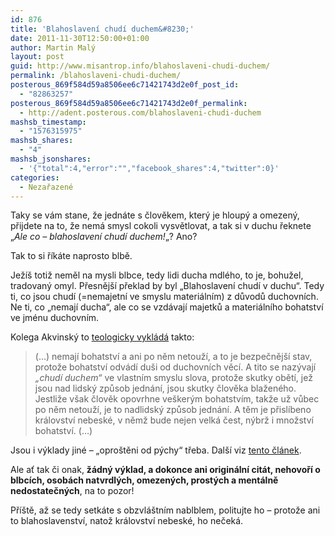```yaml
---
id: 876
title: 'Blahoslavení chudí duchem&#8230;'
date: 2011-11-30T12:50:00+01:00
author: Martin Malý
layout: post
guid: http://www.misantrop.info/blahoslaveni-chudi-duchem/
permalink: /blahoslaveni-chudi-duchem/
posterous_869f584d59a8506ee6c71421743d2e0f_post_id:
  - "82863257"
posterous_869f584d59a8506ee6c71421743d2e0f_permalink:
  - http://adent.posterous.com/blahoslaveni-chudi-duchem
mashsb_timestamp:
  - "1576315975"
mashsb_shares:
  - "4"
mashsb_jsonshares:
  - '{"total":4,"error":"","facebook_shares":4,"twitter":0}'
categories:
  - Nezařazené
---
```

Taky se v&aacute;m stane, že jedn&aacute;te s člověkem, kter&yacute; je hloup&yacute; a omezen&yacute;, přijdete na to, že nem&aacute; smysl cokoli vysvětlovat, a tak si v duchu řeknete &#8222;_Ale co &#8211; blahoslaven&iacute; chud&iacute; duchem!_&#8222;? Ano?

Tak to si ř&iacute;k&aacute;te naprosto blbě.

Jež&iacute;&scaron; totiž neměl na mysli blbce, tedy lidi ducha mdl&eacute;ho, to je, bohužel, tradovan&yacute; omyl. Přesněj&scaron;&iacute; překlad by byl &#8222;Blahoslaven&iacute; chud&iacute; v duchu&#8220;. Tedy ti, co jsou chud&iacute; (=nemajetn&iacute; ve smyslu materi&aacute;ln&iacute;m) z důvodů duchovn&iacute;ch. Ne ti, co &#8222;nemaj&iacute; ducha&#8220;, ale co se vzd&aacute;vaj&iacute; majetků a materi&aacute;ln&iacute;ho bohatstv&iacute; ve jm&eacute;nu duchovn&iacute;m.

Kolega Akvinsk&yacute; to [teologicky vykl&aacute;d&aacute;](http://revue.theofil.cz/revue-clanek.php?clanek=1386) takto:

<blockquote class="posterous_medium_quote">
  <p>
    (&#8230;) nemaj&iacute; bohatstv&iacute; a ani po něm netouž&iacute;, a to je bezpečněj&scaron;&iacute; stav, protože bohatstv&iacute; odv&aacute;d&iacute; du&scaron;i od duchovn&iacute;ch věc&iacute;. A tito se naz&yacute;vaj&iacute; <em>&bdquo;chud&iacute; duchem&#8220;</em> ve vlastn&iacute;m smyslu slova, protože skutky obět&iacute;, jež jsou nad lidsk&yacute; způsob jedn&aacute;n&iacute;, jsou skutky člověka blažen&eacute;ho. Jestliže v&scaron;ak člověk opovrhne ve&scaron;ker&yacute;m bohatstv&iacute;m, takže už vůbec po něm netouž&iacute;, je to nadlidsk&yacute; způsob jedn&aacute;n&iacute;. A těm je přisl&iacute;beno kr&aacute;lovstv&iacute; nebesk&eacute;, v němž bude nejen velk&aacute; čest, n&yacute;brž i množstv&iacute; bohatstv&iacute;. (&#8230;)
  </p>
</blockquote>

Jsou i v&yacute;klady jin&eacute; &#8211; &#8222;opro&scaron;těni od p&yacute;chy&#8220; třeba. Dal&scaron;&iacute; viz [tento čl&aacute;nek](http://www.getsemany.cz/node/1341).

Ale ať tak či onak, **ž&aacute;dn&yacute; v&yacute;klad, a dokonce ani origin&aacute;ln&iacute; cit&aacute;t, nehovoř&iacute; o blbc&iacute;ch, osob&aacute;ch natvrdl&yacute;ch, omezen&yacute;ch, prost&yacute;ch a ment&aacute;lně nedostatečn&yacute;ch**, na to pozor!

Př&iacute;&scaron;tě, až se tedy setk&aacute;te s obzvl&aacute;&scaron;tn&iacute;m nablblem, politujte ho &#8211; protože ani to blahoslavenstv&iacute;, natož kr&aacute;lovstv&iacute; nebesk&eacute;, ho neček&aacute;.